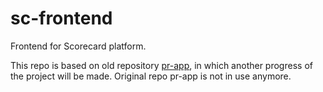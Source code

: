 # sc-frontend

Frontend for Scorecard platform.

This repo is based on old repository [pr-app](https://github.com/senacor/pr-app), in which another progress of the project will be made. Original repo pr-app is not in use anymore.
